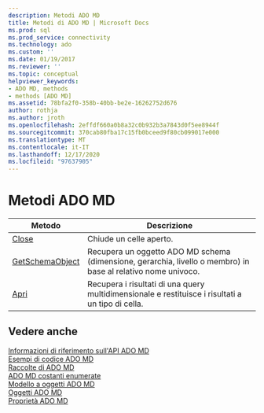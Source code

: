 ```yaml
---
description: Metodi ADO MD
title: Metodi di ADO MD | Microsoft Docs
ms.prod: sql
ms.prod_service: connectivity
ms.technology: ado
ms.custom: ''
ms.date: 01/19/2017
ms.reviewer: ''
ms.topic: conceptual
helpviewer_keywords:
- ADO MD, methods
- methods [ADO MD]
ms.assetid: 78bfa2f0-358b-40bb-be2e-16262752d676
author: rothja
ms.author: jroth
ms.openlocfilehash: 2effdf660a0b8a32c0b932b3a7843d0f5ee8944f
ms.sourcegitcommit: 370cab80fba17c15fb0bceed9f80cb099017e000
ms.translationtype: MT
ms.contentlocale: it-IT
ms.lasthandoff: 12/17/2020
ms.locfileid: "97637905"
---
```

# <a name="ado-md-methods"></a>Metodi ADO MD

|Metodo|Descrizione|  
|-|-|  
|[Close](./close-method-ado-md.md)|Chiude un celle aperto.|  
|[GetSchemaObject](./getschemaobject-method-ado-md.md)|Recupera un oggetto ADO MD schema (dimensione, gerarchia, livello o membro) in base al relativo nome univoco.|  
|[Apri](./open-method-ado-md.md)|Recupera i risultati di una query multidimensionale e restituisce i risultati a un tipo di cella.|  
  
## <a name="see-also"></a>Vedere anche  
 [Informazioni di riferimento sull'API ADO MD](./ado-md-object-model.md)   
 [Esempi di codice ADO MD](./ado-md-code-examples.md)   
 [Raccolte di ADO MD](./ado-md-collections.md)   
 [ADO MD costanti enumerate](./ado-md-enumerated-constants.md)   
 [Modello a oggetti ADO MD](./ado-md-object-model.md)   
 [Oggetti ADO MD](./ado-md-objects.md)   
 [Proprietà ADO MD](./ado-md-properties.md)
